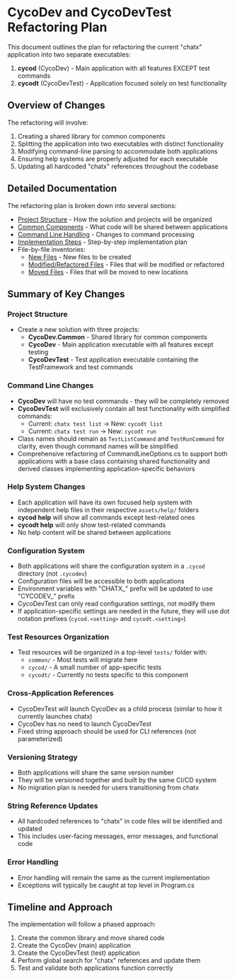 # CycoDev and CycoDevTest Refactoring Plan

This document outlines the plan for refactoring the current "chatx" application into two separate executables:

1. **cycod** (CycoDev) - Main application with all features EXCEPT test commands
2. **cycodt** (CycoDevTest) - Application focused solely on test functionality

## Overview of Changes

The refactoring will involve:

1. Creating a shared library for common components
2. Splitting the application into two executables with distinct functionality
3. Modifying command-line parsing to accommodate both applications
4. Ensuring help systems are properly adjusted for each executable
5. Updating all hardcoded "chatx" references throughout the codebase

## Detailed Documentation

The refactoring plan is broken down into several sections:

- [Project Structure](project-structure.md) - How the solution and projects will be organized
- [Common Components](common-components.md) - What code will be shared between applications
- [Command Line Handling](command-line-handling.md) - Changes to command processing
- [Implementation Steps](implementation-steps.md) - Step-by-step implementation plan
- File-by-file inventories:
  - [New Files](files-new-inventory.md) - New files to be created
  - [Modified/Refactored Files](files-modified-or-refactored-inventory.md) - Files that will be modified or refactored
  - [Moved Files](files-moved-inventory.md) - Files that will be moved to new locations

## Summary of Key Changes

### Project Structure
- Create a new solution with three projects:
  - **CycoDev.Common** - Shared library for common components
  - **CycoDev** - Main application executable with all features except testing
  - **CycoDevTest** - Test application executable containing the TestFramework and test commands

### Command Line Changes
- **CycoDev** will have no test commands - they will be completely removed
- **CycoDevTest** will exclusively contain all test functionality with simplified commands:
  - Current: `chatx test list` → New: `cycodt list`
  - Current: `chatx test run` → New: `cycodt run`
- Class names should remain as `TestListCommand` and `TestRunCommand` for clarity, even though command names will be simplified
- Comprehensive refactoring of CommandLineOptions.cs to support both applications with a base class containing shared functionality and derived classes implementing application-specific behaviors

### Help System Changes
- Each application will have its own focused help system with independent help files in their respective `assets/help/` folders
- **cycod help** will show all commands except test-related ones
- **cycodt help** will only show test-related commands
- No help content will be shared between applications

### Configuration System
- Both applications will share the configuration system in a `.cycod` directory (not `.cycodev`)
- Configuration files will be accessible to both applications
- Environment variables with "CHATX_" prefix will be updated to use "CYCODEV_" prefix
- CycoDevTest can only read configuration settings, not modify them
- If application-specific settings are needed in the future, they will use dot notation prefixes (`cycod.<setting>` and `cycodt.<setting>`)

### Test Resources Organization
- Test resources will be organized in a top-level `tests/` folder with:
  - `common/` - Most tests will migrate here
  - `cycod/` - A small number of app-specific tests
  - `cycodt/` - Currently no tests specific to this component

### Cross-Application References
- CycoDevTest will launch CycoDev as a child process (similar to how it currently launches chatx)
- CycoDev has no need to launch CycoDevTest
- Fixed string approach should be used for CLI references (not parameterized)

### Versioning Strategy
- Both applications will share the same version number
- They will be versioned together and built by the same CI/CD system
- No migration plan is needed for users transitioning from chatx

### String Reference Updates
- All hardcoded references to "chatx" in code files will be identified and updated
- This includes user-facing messages, error messages, and functional code

### Error Handling
- Error handling will remain the same as the current implementation
- Exceptions will typically be caught at top level in Program.cs

## Timeline and Approach

The implementation will follow a phased approach:

1. Create the common library and move shared code
2. Create the CycoDev (main) application
3. Create the CycoDevTest (test) application
4. Perform global search for "chatx" references and update them
5. Test and validate both applications function correctly